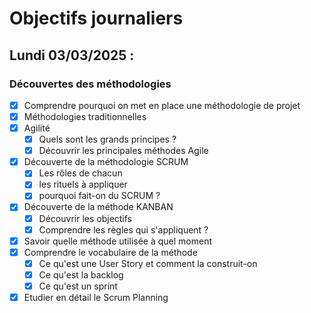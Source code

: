 # Objectifs journaliers

## Lundi 03/03/2025 :

### Découvertes des méthodologies

- [x] Comprendre pourquoi on met en place une méthodologie de projet
- [x] Méthodologies traditionnelles
- [x] Agilité
  - [x] Quels sont les grands principes ?
  - [x] Découvrir les principales méthodes Agile
- [x] Découverte de la méthodologie SCRUM
  - [x] Les rôles de chacun
  - [x] les rituels à appliquer
  - [x] pourquoi fait-on du SCRUM ?
- [x] Découverte de la méthode KANBAN
  - [x] Découvrir les objectifs
  - [x] Comprendre les règles qui s'appliquent ?
- [x] Savoir quelle méthode utilisée à quel moment
- [x] Comprendre le vocabulaire de la méthode
  - [x] Ce qu'est une User Story et comment la construit-on
  - [x] Ce qu'est la backlog
  - [x] Ce qu'est un sprint
- [x] Etudier en détail le Scrum Planning
